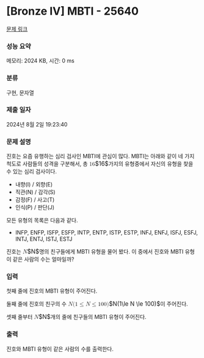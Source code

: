 # [Bronze IV] MBTI - 25640 

[문제 링크](https://www.acmicpc.net/problem/25640) 

### 성능 요약

메모리: 2024 KB, 시간: 0 ms

### 분류

구현, 문자열

### 제출 일자

2024년 8월 2일 19:23:40

### 문제 설명

<p>진호는 요즘 유행하는 심리 검사인 MBTI에 관심이 많다. MBTI는 아래와 같이 네 가지 척도로 사람들의 성격을 구분해서, 총 <mjx-container class="MathJax" jax="CHTML" style="font-size: 109%; position: relative;"><mjx-math class="MJX-TEX" aria-hidden="true"><mjx-mn class="mjx-n"><mjx-c class="mjx-c31"></mjx-c><mjx-c class="mjx-c36"></mjx-c></mjx-mn></mjx-math><mjx-assistive-mml unselectable="on" display="inline"><math xmlns="http://www.w3.org/1998/Math/MathML"><mn>16</mn></math></mjx-assistive-mml><span aria-hidden="true" class="no-mathjax mjx-copytext">$16$</span></mjx-container>가지의 유형중에서 자신의 유형을 찾을 수 있는 심리 검사이다.</p>

<ul>
	<li>내향(I) / 외향(E)</li>
	<li>직관(N) / 감각(S)</li>
	<li>감정(F) / 사고(T)</li>
	<li>인식(P) / 판단(J)</li>
</ul>

<p>모든 유형의 목록은 다음과 같다.</p>

<ul>
	<li>INFP, ENFP, ISFP, ESFP, INTP, ENTP, ISTP, ESTP, INFJ, ENFJ, ISFJ, ESFJ, INTJ, ENTJ, ISTJ, ESTJ</li>
</ul>

<p>진호는 <mjx-container class="MathJax" jax="CHTML" style="font-size: 109%; position: relative;"><mjx-math class="MJX-TEX" aria-hidden="true"><mjx-mi class="mjx-i"><mjx-c class="mjx-c1D441 TEX-I"></mjx-c></mjx-mi></mjx-math><mjx-assistive-mml unselectable="on" display="inline"><math xmlns="http://www.w3.org/1998/Math/MathML"><mi>N</mi></math></mjx-assistive-mml><span aria-hidden="true" class="no-mathjax mjx-copytext">$N$</span></mjx-container>명의 친구들에게 MBTI 유형을 물어 봤다. 이 중에서 진호와 MBTI 유형이 같은 사람의 수는 얼마일까?</p>

### 입력 

 <p>첫째 줄에 진호의 MBTI 유형이 주어진다.</p>

<p>둘째 줄에 진호의 친구의 수 <mjx-container class="MathJax" jax="CHTML" style="font-size: 109%; position: relative;"><mjx-math class="MJX-TEX" aria-hidden="true"><mjx-mi class="mjx-i"><mjx-c class="mjx-c1D441 TEX-I"></mjx-c></mjx-mi><mjx-mo class="mjx-n"><mjx-c class="mjx-c28"></mjx-c></mjx-mo><mjx-mn class="mjx-n"><mjx-c class="mjx-c31"></mjx-c></mjx-mn><mjx-mo class="mjx-n" space="4"><mjx-c class="mjx-c2264"></mjx-c></mjx-mo><mjx-mi class="mjx-i" space="4"><mjx-c class="mjx-c1D441 TEX-I"></mjx-c></mjx-mi><mjx-mo class="mjx-n" space="4"><mjx-c class="mjx-c2264"></mjx-c></mjx-mo><mjx-mn class="mjx-n" space="4"><mjx-c class="mjx-c31"></mjx-c><mjx-c class="mjx-c30"></mjx-c><mjx-c class="mjx-c30"></mjx-c></mjx-mn><mjx-mo class="mjx-n"><mjx-c class="mjx-c29"></mjx-c></mjx-mo></mjx-math><mjx-assistive-mml unselectable="on" display="inline"><math xmlns="http://www.w3.org/1998/Math/MathML"><mi>N</mi><mo stretchy="false">(</mo><mn>1</mn><mo>≤</mo><mi>N</mi><mo>≤</mo><mn>100</mn><mo stretchy="false">)</mo></math></mjx-assistive-mml><span aria-hidden="true" class="no-mathjax mjx-copytext">$N(1\le N \le 100)$</span></mjx-container>이 주어진다.</p>

<p>셋째 줄부터 <mjx-container class="MathJax" jax="CHTML" style="font-size: 109%; position: relative;"><mjx-math class="MJX-TEX" aria-hidden="true"><mjx-mi class="mjx-i"><mjx-c class="mjx-c1D441 TEX-I"></mjx-c></mjx-mi></mjx-math><mjx-assistive-mml unselectable="on" display="inline"><math xmlns="http://www.w3.org/1998/Math/MathML"><mi>N</mi></math></mjx-assistive-mml><span aria-hidden="true" class="no-mathjax mjx-copytext">$N$</span></mjx-container>개의 줄에 친구들의 MBTI 유형이 주어진다.</p>

### 출력 

 <p>진호와 MBTI 유형이 같은 사람의 수를 출력한다.</p>

